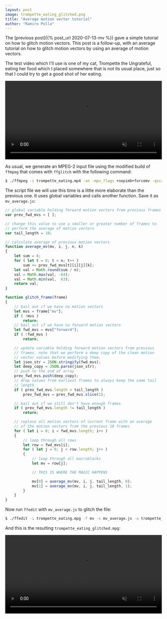 ```yaml
---
layout: post
image: trompette_eating_glitched.png
title: "Average motion vector tutorial"
author: "Ramiro Polla"
---
```


The [previous post]({% post_url 2020-07-13-mv %}) gave a simple tutorial
on how to glitch motion vectors. This post is a follow-up, with an average
tutorial on how to glitch motion vectors by using an average of motion
vectors.

The test video which I'll use is one of my cat, Trompette the Ungrateful,
eating her food which I placed somewhere that is not its usual place, just
so that I could try to get a good shot of her eating.

<video preload="auto" loop autoplay muted controls width="100%">
  <source src="/assets/images/trompette_eating.mp4" type="video/mp4">
</video>

As usual, we generate an MPEG-2 input file using the modified build of
`ffmpeg` that comes with `ffglitch` with the following command:

```bash
$ ./ffmpeg -i trompette_eating.mp4 -an -mpv_flags +nopimb+forcemv -qscale:v 0 -g 1000 -vcodec mpeg2video -f rawvideo -y trompette_eating.mpg
```

The script file we will use this time is a little more elaborate than
the previous one. It uses global variables and calls another function.
Save it as `mv_average.js`:

```js
// global variable holding forward motion vectors from previous frames
var prev_fwd_mvs = [ ];

// change this value to use a smaller or greater number of frames to
// perform the average of motion vectors
var tail_length = 10;

// calculate average of previous motion vectors
function average_mv(mv, i, j, n, k)
{
    let sum = 0;
    for ( let t = 0; t < n; t++ )
        sum += prev_fwd_mvs[t][i][j][k];
    let val = Math.round(sum / n);
    val = Math.max(val, -64);
    val = Math.min(val,  63);
    return val;
}

function glitch_frame(frame)
{
    // bail out if we have no motion vectors
    let mvs = frame["mv"];
    if ( !mvs )
        return;
    // bail out if we have no forward motion vectors
    let fwd_mvs = mvs["forward"];
    if ( !fwd_mvs )
        return;

    // update variable holding forward motion vectors from previous
    // frames. note that we perform a deep copy of the clean motion
    // vector values before modifying them.
    let json_str = JSON.stringify(fwd_mvs);
    let deep_copy = JSON.parse(json_str);
    // push to the end of array
    prev_fwd_mvs.push(deep_copy);
    // drop values from earliest frames to always keep the same tail
    // length
    if ( prev_fwd_mvs.length > tail_length )
        prev_fwd_mvs = prev_fwd_mvs.slice(1);

    // bail out if we still don't have enough frames
    if ( prev_fwd_mvs.length != tail_length )
        return;

    // replace all motion vectors of current frame with an average
    // of the motion vectors from the previous 10 frames
    for ( let i = 0; i < fwd_mvs.length; i++ )
    {
        // loop through all rows
        let row = fwd_mvs[i];
        for ( let j = 0; j < row.length; j++ )
        {
            // loop through all macroblocks
            let mv = row[j];

            // THIS IS WHERE THE MAGIC HAPPENS

            mv[0] = average_mv(mv, i, j, tail_length, 0);
            mv[1] = average_mv(mv, i, j, tail_length, 1);
        }
    }
}
```

Now run `ffedit` with `mv_average.js` to glitch the file:
```bash
$ ./ffedit -i trompette_eating.mpg -f mv -s mv_average.js -o trompette_eating_glitched.mpg
```

And this is the resulting `trompette_eating_glitched.mpg`:

<video preload="auto" loop autoplay muted controls width="100%">
  <source src="/assets/images/trompette_eating_glitched.mp4" type="video/mp4">
</video>
